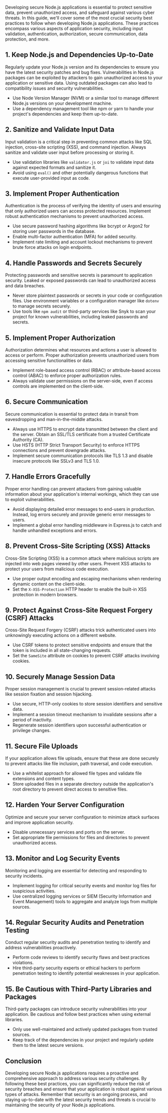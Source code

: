 Developing secure Node.js applications is essential to protect sensitive data, prevent unauthorized access, and safeguard against various cyber threats. In this guide, we'll cover some of the most crucial security best practices to follow when developing Node.js applications. These practices encompass various aspects of application security, including input validation, authentication, authorization, secure communication, data protection, and more.

## 1. Keep Node.js and Dependencies Up-to-Date

Regularly update your Node.js version and its dependencies to ensure you have the latest security patches and bug fixes. Vulnerabilities in Node.js packages can be exploited by attackers to gain unauthorized access to your application or sensitive data. Using outdated packages can also lead to compatibility issues and security vulnerabilities.

- Use Node Version Manager (NVM) or a similar tool to manage different Node.js versions on your development machine.
- Use a dependency management tool like npm or yarn to handle your project's dependencies and keep them up-to-date.

## 2. Sanitize and Validate Input Data

Input validation is a critical step in preventing common attacks like SQL injection, cross-site scripting (XSS), and command injection. Always sanitize and validate user input before processing or storing it.

- Use validation libraries like `validator.js` or `joi` to validate input data against expected formats and sanitize it.
- Avoid using `eval()` and other potentially dangerous functions that execute user-provided input as code.

## 3. Implement Proper Authentication

Authentication is the process of verifying the identity of users and ensuring that only authorized users can access protected resources. Implement robust authentication mechanisms to prevent unauthorized access.

- Use secure password hashing algorithms like bcrypt or Argon2 for storing user passwords in the database.
- Enable multi-factor authentication (MFA) for added security.
- Implement rate limiting and account lockout mechanisms to prevent brute force attacks on login endpoints.

## 4. Handle Passwords and Secrets Securely

Protecting passwords and sensitive secrets is paramount to application security. Leaked or exposed passwords can lead to unauthorized access and data breaches.

- Never store plaintext passwords or secrets in your code or configuration files. Use environment variables or a configuration manager like `dotenv` to manage secrets securely.
- Use tools like `npm audit` or third-party services like Snyk to scan your project for known vulnerabilities, including leaked passwords and secrets.

## 5. Implement Proper Authorization

Authorization determines what resources and actions a user is allowed to access or perform. Proper authorization prevents unauthorized users from accessing sensitive functionalities or data.

- Implement role-based access control (RBAC) or attribute-based access control (ABAC) to enforce proper authorization rules.
- Always validate user permissions on the server-side, even if access controls are implemented on the client-side.

## 6. Secure Communication

Secure communication is essential to protect data in transit from eavesdropping and man-in-the-middle attacks.

- Always use HTTPS to encrypt data transmitted between the client and the server. Obtain an SSL/TLS certificate from a trusted Certificate Authority (CA).
- Use HSTS (HTTP Strict Transport Security) to enforce HTTPS connections and prevent downgrade attacks.
- Implement secure communication protocols like TLS 1.3 and disable insecure protocols like SSLv3 and TLS 1.0.

## 7. Handle Errors Gracefully

Proper error handling can prevent attackers from gaining valuable information about your application's internal workings, which they can use to exploit vulnerabilities.

- Avoid displaying detailed error messages to end-users in production. Instead, log errors securely and provide generic error messages to users.
- Implement a global error handling middleware in Express.js to catch and handle unhandled exceptions and errors.

## 8. Prevent Cross-Site Scripting (XSS) Attacks

Cross-Site Scripting (XSS) is a common attack where malicious scripts are injected into web pages viewed by other users. Prevent XSS attacks to protect your users from malicious code execution.

- Use proper output encoding and escaping mechanisms when rendering dynamic content on the client-side.
- Set the `X-XSS-Protection` HTTP header to enable the built-in XSS protection in modern browsers.

## 9. Protect Against Cross-Site Request Forgery (CSRF) Attacks

Cross-Site Request Forgery (CSRF) attacks trick authenticated users into unknowingly executing actions on a different website.

- Use CSRF tokens to protect sensitive endpoints and ensure that the token is included in all state-changing requests.
- Set the `SameSite` attribute on cookies to prevent CSRF attacks involving cookies.

## 10. Securely Manage Session Data

Proper session management is crucial to prevent session-related attacks like session fixation and session hijacking.

- Use secure, HTTP-only cookies to store session identifiers and sensitive data.
- Implement a session timeout mechanism to invalidate sessions after a period of inactivity.
- Regenerate session identifiers upon successful authentication or privilege changes.

## 11. Secure File Uploads

If your application allows file uploads, ensure that these are done securely to prevent attacks like file inclusion, path traversal, and code execution.

- Use a whitelist approach for allowed file types and validate file extensions and content types.
- Store uploaded files in a separate directory outside the application's root directory to prevent direct access to sensitive files.

## 12. Harden Your Server Configuration

Optimize and secure your server configuration to minimize attack surfaces and improve application security.

- Disable unnecessary services and ports on the server.
- Set appropriate file permissions for files and directories to prevent unauthorized access.

## 13. Monitor and Log Security Events

Monitoring and logging are essential for detecting and responding to security incidents.

- Implement logging for critical security events and monitor log files for suspicious activities.
- Use centralized logging services or SIEM (Security Information and Event Management) tools to aggregate and analyze logs from multiple sources.

## 14. Regular Security Audits and Penetration Testing

Conduct regular security audits and penetration testing to identify and address vulnerabilities proactively.

- Perform code reviews to identify security flaws and best practices violations.
- Hire third-party security experts or ethical hackers to perform penetration testing to identify potential weaknesses in your application.

## 15. Be Cautious with Third-Party Libraries and Packages

Third-party packages can introduce security vulnerabilities into your application. Be cautious and follow best practices when using external libraries.

- Only use well-maintained and actively updated packages from trusted sources.
- Keep track of the dependencies in your project and regularly update them to the latest secure versions.

## Conclusion

Developing secure Node.js applications requires a proactive and comprehensive approach to address various security challenges. By following these best practices, you can significantly reduce the risk of security breaches and ensure that your application is robust against various types of attacks. Remember that security is an ongoing process, and staying up-to-date with the latest security trends and threats is crucial to maintaining the security of your Node.js applications.
